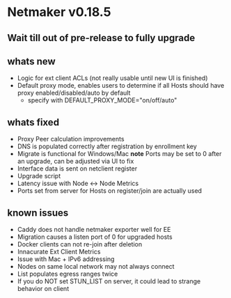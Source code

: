 # Netmaker v0.18.5

## **Wait till out of pre-release to fully upgrade**

## whats new
- Logic for ext client ACLs (not really usable until new UI is finished)
- Default proxy mode, enables users to determine if all Hosts should have proxy enabled/disabled/auto by default
  - specify with DEFAULT_PROXY_MODE="on/off/auto" 
    
## whats fixed
- Proxy Peer calculation improvements
- DNS is populated correctly after registration by enrollment key
- Migrate is functional for Windows/Mac **note** Ports may be set to 0 after an upgrade, can be adjusted via UI to fix
- Interface data is sent on netclient register
- Upgrade script
- Latency issue with Node <-> Node Metrics
- Ports set from server for Hosts on register/join are actually used

## known issues
- Caddy does not handle netmaker exporter well for EE
- Migration causes a listen port of 0 for upgraded hosts
- Docker clients can not re-join after deletion
- Innacurate Ext Client Metrics 
- Issue with Mac + IPv6 addressing
- Nodes on same local network may not always connect
- List populates egress ranges twice
- If you do NOT set STUN_LIST on server, it could lead to strange behavior on client
